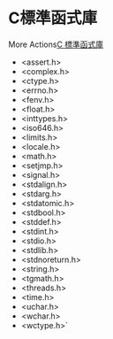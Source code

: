 # C標準函式庫
More Actions[C 標準函式庫](http://zh.wikipedia.org/wiki/C_%E6%A8%99%E6%BA%96%E5%87%BD%E5%BC%8F%E5%BA%AB)

- <assert.h>
- <complex.h>
- <ctype.h>
- <errno.h>
- <fenv.h>
- <float.h>
- <inttypes.h>
- <iso646.h>
- <limits.h>
- <locale.h>
- <math.h>
- <setjmp.h>
- <signal.h>
- <stdalign.h>
- <stdarg.h>
- <stdatomic.h>
- <stdbool.h>
- <stddef.h>
- <stdint.h>
- <stdio.h>
- <stdlib.h>
- <stdnoreturn.h>
- <string.h>
- <tgmath.h>
- <threads.h>
- <time.h>
- <uchar.h>
- <wchar.h>
- <wctype.h>`